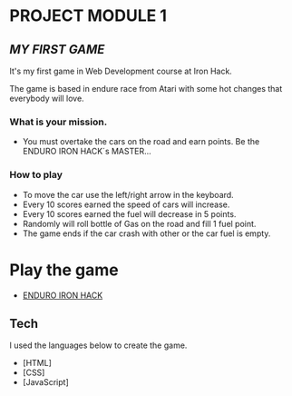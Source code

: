 # PROJECT MODULE 1

## _MY FIRST GAME_

It's my first game in Web Development course at Iron Hack.

The game is based in endure race from Atari with some hot changes that everybody will love.

### What is your mission.

- You must overtake the cars on the road and earn points. Be the ENDURO IRON HACK´s MASTER...

### How to play

- To move the car use the left/right arrow in the keyboard.
- Every 10 scores earned the speed of cars will increase.
- Every 10 scores earned the fuel will decrease in 5 points.
- Randomly will roll bottle of Gas on the road and fill 1 fuel point.
- The game ends if the car crash with other or the car fuel is empty.

# Play the game 

- [ENDURO IRON HACK](https://andrezo88.github.io/PROJECT1/)

## Tech

I used the languages below to create the game.

- [HTML] 
- [CSS] 
- [JavaScript]